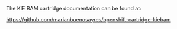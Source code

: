 The KIE BAM cartridge documentation can be found at:

https://github.com/marianbuenosayres/openshift-cartridge-kiebam
